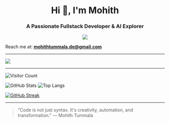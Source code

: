 <h1 align="center">Hi 👋, I'm Mohith</h1>
<h3 align="center">A Passionate Fullstack Developer & AI Explorer</h3>

<p align="center">
  <img src="https://readme-typing-svg.herokuapp.com/?lines=Fullstack+Developer;AI+Engineer+in+Progress;Cloud+&+DevOps+Learner;&center=true&width=380&height=45">
</p>

Reach me at: **mohithtummala.de@gmail.com**

---

<p>
  <img src="https://skillicons.dev/icons?i=js,ts,react,py,flask,docker,gcp,firebase,linux,git,github,node," />
</p>

---

![Visitor Count](https://komarev.com/ghpvc/?username=DevMohith&label=Profile%20views&color=0e75b6&style=flat)

![GitHub Stats](https://github-readme-stats.vercel.app/api?username=DevMohith&show_icons=true&theme=tokyonight)
![Top Langs](https://github-readme-stats.vercel.app/api/top-langs/?username=DevMohith&layout=compact&theme=tokyonight)


[![GitHub Streak](https://streak-stats.demolab.com?user=DevMohith&theme=tokyonight&hide_border=false)](https://git.io/streak-stats)

---

> "Code is not just syntax. It's creativity, automation, and transformation." — Mohith Tummala

